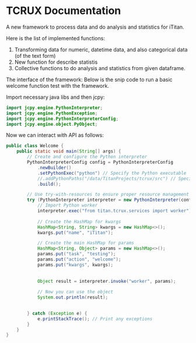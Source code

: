 # TCRUX Documentation

A new framework to process data and do analysis and statistics for iTitan.

Here is the list of implemented functions:

1. Transforming data for numeric, datetime data, and also categorical data (of the text form)
2. New function for describe statistis
3. Collective functions to do analysis and statistics from given dataframe.


The interface of the framework: Below is the snip code to run a basic welcome function test with the framework.

Import necessary java libs and then jcpy:

```java
import jcpy.engine.PythonInterpreter;
import jcpy.engine.PythonException;
import jcpy.engine.PythonInterpreterConfig;
import jcpy.engine.object.PyObject;
```


Now we can interact with API as follows:

```java
public class Welcome {
    public static void main(String[] args) {
        // Create and configure the Python interpreter
        PythonInterpreterConfig config = PythonInterpreterConfig
            .newBuilder()
            .setPythonExec("python") // Specify the Python executable
            //.addPythonPaths("/data/TitanProjects/tcrux/src") // Specify if you need to add custom paths
            .build();

        // Use try-with-resources to ensure proper resource management
        try (PythonInterpreter interpreter = new PythonInterpreter(config)) {
            // Import Python worker
            interpreter.exec("from titan.tcrux.services import worker");
            
            // Create the HashMap for kwargs
            HashMap<String, String> kwargs = new HashMap<>();
            kwargs.put("name", "iTitan");

            // Create the main HashMap for params
            HashMap<String, Object> params = new HashMap<>();
            params.put("task", "testing");
            params.put("action", "welcome");
            params.put("kwargs", kwargs);
            
            
            Object result = interpreter.invoke("worker", params);
                
            // Now you can use the object
            System.out.println(result);
            

        } catch (Exception e) {
            e.printStackTrace(); // Print any exceptions
        }
    }
}
```
